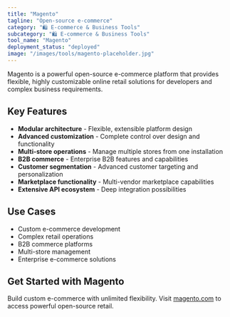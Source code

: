 ```yaml
---
title: "Magento"
tagline: "Open-source e-commerce"
category: "🛍️ E-commerce & Business Tools"
subcategory: "🛍️ E-commerce & Business Tools"
tool_name: "Magento"
deployment_status: "deployed"
image: "/images/tools/magento-placeholder.jpg"
---
```

Magento is a powerful open-source e-commerce platform that provides flexible, highly customizable online retail solutions for developers and complex business requirements.

## Key Features

- **Modular architecture** - Flexible, extensible platform design
- **Advanced customization** - Complete control over design and functionality
- **Multi-store operations** - Manage multiple stores from one installation
- **B2B commerce** - Enterprise B2B features and capabilities
- **Customer segmentation** - Advanced customer targeting and personalization
- **Marketplace functionality** - Multi-vendor marketplace capabilities
- **Extensive API ecosystem** - Deep integration possibilities

## Use Cases

- Custom e-commerce development
- Complex retail operations
- B2B commerce platforms
- Multi-store management
- Enterprise e-commerce solutions

## Get Started with Magento

Build custom e-commerce with unlimited flexibility. Visit [magento.com](https://magento.com) to access powerful open-source retail.